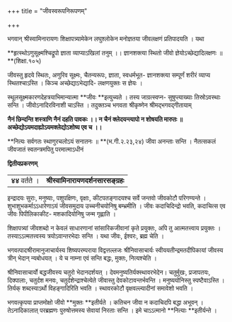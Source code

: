 +++
title = "जीवस्वरूपनिरूपणम्"

+++

भगवान् श्रीस्वामिनारायणः शिक्षापत्र्यामेकेन लघुश्लोकेन मनोज्ञतया जीवलक्षणं प्रतिपादयति । यथा

**हृत्स्थोऽणुसूक्ष्मश्चिद्रूपो ज्ञाता व्याप्याऽखिलां तनुम् ।।  ज्ञानशक्त्या स्थितो जीवो ज्ञेयोऽच्छेद्यादिलक्षणः ॥ **(शिक्षा.१०५)

जीवस्तु हृदये स्थितः, अणुरिव सूक्ष्मः, चैतन्यरूपः, ज्ञाता, स्वधर्मभूत- ज्ञानशक्त्या सम्पूर्णं शरीरं व्याप्य स्थितश्चाऽस्ति । किञ्च अच्छेद्याऽभेद्यादि- लक्षणयुक्तः स ज्ञेयः ।

स्थूलसूक्ष्मकारणदेहत्रयाभिमान्यात्मा **जीवः **इत्युच्यते । तस्य जाग्रत्स्वप्न- सुषुप्त्याख्याः तिस्रोऽवस्थाः सन्ति । जीवोऽनादिरविनाशी चाऽस्ति । तदुक्तञ्च भगवता श्रीकृष्णेन श्रीमद्भगवद्गीतायाम्

**नैनं छिन्दन्ति शस्त्राणि नैनं दहति पावकः ।।  न  चैनं क्लेदयन्त्यापो न शोषयति मारुतः ॥ अच्छेद्योऽयमदाह्योऽयमक्लेद्योऽशोष्य एव च ।।**

**नित्यः सर्वगतः स्थाणुरचलोऽयं सनातनः ॥ **(भ.गी.२.२३,२४) जीवा अनन्ताः सन्ति । नैतत्सकलं जीवजातं स्वतन्त्रमपितु परमात्माऽधीनं

**द्वितीयप्रकरणम्**


<table>
  <tr>
   <td><strong>		४४ </strong>वर्तते ।
   </td>
   <td><strong>श्रीस्वामिनारायणदर्शनसारसङ्ग्रहः</strong>
   </td>
  </tr>
</table>


इन्द्रादयः सुराः, मनुष्याः, पशुपक्षिणः, वृक्षाः, कीटपतङ्गादयश्च सर्वे जन्तवो जीवकोटौ परिगण्यन्ते । शुभाशुभकर्माऽऽधारेणाऽयं जीवसमुदाय उच्चनीचयोनिषु बम्भ्रमीति । जीवः कदाचिदिन्द्रो भवति, कदाचित्स एव जीवः पिपीलिकाकीट- मशकादियोनिषु जन्म गृह्णाति ।

शिक्षापत्र्यां जीवशब्दो न केवलं साधारणानां सांसारिकजीवानां कृते प्रयुक्तः, अपि तु आत्मतत्त्वाय प्रयुक्तः । तस्याऽऽत्मतत्त्वस्य त्रयोऽवान्तरभेदाः सन्ति । यथा जीवः, ईश्वरः, ब्रह्म चेति ।

भगवत्पादश्रीरामानुजाचार्यस्य शिष्यपरम्पराया विद्वत्तल्लजः श्रीनिवासाचार्यः स्वीययतीन्द्रमतदीपिकायां जीवस्य त्रीन् भेदान् न्यबोधयत् । ये च नाम्ना एवं सन्ति बद्धः, मुक्तः, नित्यश्चेति ।

श्रीनिवासाचार्यो बद्धजीवस्य चतुरो भेदानदर्शयत् । देवमनुष्यतिर्यक्स्थावरभेदेन। चतुर्मुखः, प्रजापतयः, दिक्पालाः, चतुर्दश मनवः, चतुर्दशेन्द्राश्चेत्येते जीवास्तु देवकोटावन्तर्भवन्ति । मनुष्ययोनिस्तु स्पष्टैवाऽस्ति । तिर्यक् शब्दस्याऽर्थो विहङ्गादिरिति भवति । स्थावरकोटौ वृक्षवल्ल्यादीनां समावेशो भवति ।

भगवत्कृपया प्राप्तमोक्षो जीवो **मुक्तः **इतीर्यते । कतिचन जीवा न कदाचिदपि बद्धा अभूवन् । तेऽनादिकालात् परब्रह्मणः पुरुषोत्तमस्य सेवायां निरताः सन्ति । इमे चाऽऽत्मानो **नित्याः **इतीर्यन्ते ।
